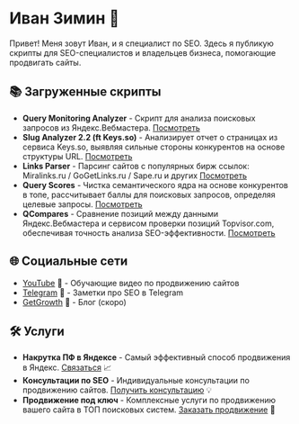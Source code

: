 # Иван Зимин 👋

Привет! Меня зовут Иван, и я специалист по SEO. Здесь я публикую скрипты для SEO-специалистов и владельцев бизнеса, помогающие продвигать сайты.

## 📚 Загруженные скрипты

- **Query Monitoring Analyzer** - Скрипт для анализа поисковых запросов из Яндекс.Вебмастера. [Посмотреть](https://github.com/seo-stuff/qma)
- **Slug Analyzer 2.2 (ft Keys.so)** - Анализирует отчет о страницах из сервиса Keys.so, выявляя сильные стороны конкурентов на основе структуры URL. [Посмотреть](https://github.com/seo-stuff/slug-analyzer)
- **Links Parser** - Парсинг сайтов с популярных бирж ссылок: Miralinks.ru / GoGetLinks.ru / Sape.ru и других [Посмотреть](https://github.com/seo-stuff/links-parser)
- **Query Scores** - Чистка семантического ядра на основе конкурентов в топе, рассчитывает баллы для поисковых запросов, определяя целевые запросы. [Посмотреть](https://github.com/seo-stuff/qscores)
- **QCompares** - Сравнение позиций между данными Яндекс.Вебмастера и сервисом проверки позиций Topvisor.com, обеспечивая точность анализа SEO-эффективности. [Посмотреть](https://github.com/seo-stuff/qcompares)

## 🌐 Социальные сети 

- [YouTube](https://youtube.com/@seo_stuff) 🎥 - Обучающие видео по продвижению сайтов
- [Telegram](https://t.me/heymoneymaker) 💬 - Заметки про SEO в Telegram
- [GetGrowth](https://getgrowth.ru/) 🚀 - Блог (скоро)

## 🛠️ Услуги 

- **Накрутка ПФ в Яндексе** - Самый эффективный способ продвижения в Яндекс. [Связаться](https://t.me/zimin_pf) 📈
- **Консультации по SEO** - Индивидуальные консультации по продвижению сайтов. [Получить консультацию](https://t.me/zimin_consult) 💡
- **Продвижение под ключ** - Комплексные услуги по продвижению вашего сайта в ТОП поисковых систем. [Заказать продвижение](https://t.me/zimin_seo) 🔑

